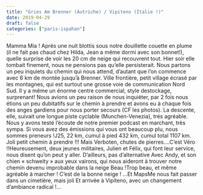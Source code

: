 ```yaml
---
title: "Gries Am Brenner (Autriche) / Vipiteno (Italie !)"
date: 2019-04-29
draft: false
categories: ["paris-ispahan"]
---
```


Mamma Mia !
Aprés une nuit blottis sous notre douillette couette en plume (il ne fait pas chaud chez Hilda, Jean a même dormi avec son bonnet!), quelle surprise de voir les 20 cm de neige qui recouvrent tout. Hier soir elle tombait finement, nous ne pensions pas qu’elle persisterait. Nous partons un peu inquiets du chemin qui nous attend, d’autant que l’on commence avec 6 km de montée jusqu’à Brenner. Ville frontière, petit village écrasé par les montagnes, qui est surtout une grosse voie de communication Nord Sud. Il y a même un énorme centre commercial, style destockage, surprenant! Nous avions un peu raison de nous inquiéter, par 2 fois nous étions un peu dubitatifs sur le chemin à prendre et avons eu à chaque fois des anges gardiens pour nous porter secours (CF les photos). La descente, elle, suivait une longue piste cyclable (Munchen-Venezia), trés agréable. Nous y avons testé l’écoute de notre premier podcast en marchant, très sympa. Si vous avez des émissions qui vous ont beaucoup plu, nous sommes preneurs !J25, 22 km, cumul à pied 432 km, cumul total 1107 km.
Joli petit chemin à prendre !!! Mais Verboten, chutes de pierres….C’est Véro !!Heureusement, deux jeunes militaires, Julien et Félix, qui font leur service, nous disent qu’on peut y aller. D’ailleurs, pas d’alternative
Avec Andy, et son chien « schweity » aux yeux vairons, qui nous aideront à trouver notre chemin devenu improbable dans la neige
Beau !Trop beau, et même agréable à marcher ! C’est de la bonne neige !
…Et MapsMe nous fait passer dans un cimetière, mais joli
Et arrivée à Vipiteno, avec un changement d’ambiance radical !…

